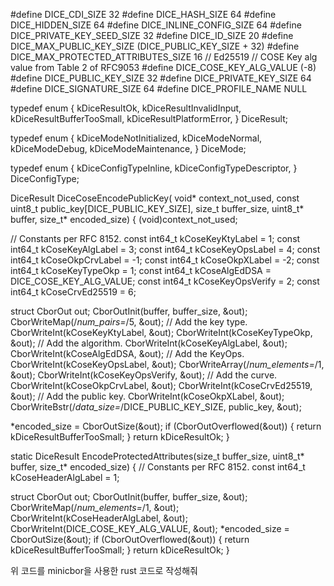 #define DICE_CDI_SIZE 32
#define DICE_HASH_SIZE 64
#define DICE_HIDDEN_SIZE 64
#define DICE_INLINE_CONFIG_SIZE 64
#define DICE_PRIVATE_KEY_SEED_SIZE 32
#define DICE_ID_SIZE 20
#define DICE_MAX_PUBLIC_KEY_SIZE (DICE_PUBLIC_KEY_SIZE + 32)
#define DICE_MAX_PROTECTED_ATTRIBUTES_SIZE 16
// Ed25519
// COSE Key alg value from Table 2 of RFC9053
#define DICE_COSE_KEY_ALG_VALUE (-8)
#define DICE_PUBLIC_KEY_SIZE 32
#define DICE_PRIVATE_KEY_SIZE 64
#define DICE_SIGNATURE_SIZE 64
#define DICE_PROFILE_NAME NULL

typedef enum {
  kDiceResultOk,
  kDiceResultInvalidInput,
  kDiceResultBufferTooSmall,
  kDiceResultPlatformError,
} DiceResult;

typedef enum {
  kDiceModeNotInitialized,
  kDiceModeNormal,
  kDiceModeDebug,
  kDiceModeMaintenance,
} DiceMode;

typedef enum {
  kDiceConfigTypeInline,
  kDiceConfigTypeDescriptor,
} DiceConfigType;

DiceResult DiceCoseEncodePublicKey(
    void* context_not_used, const uint8_t public_key[DICE_PUBLIC_KEY_SIZE],
    size_t buffer_size, uint8_t* buffer, size_t* encoded_size) {
  (void)context_not_used;

  // Constants per RFC 8152.
  const int64_t kCoseKeyKtyLabel = 1;
  const int64_t kCoseKeyAlgLabel = 3;
  const int64_t kCoseKeyOpsLabel = 4;
  const int64_t kCoseOkpCrvLabel = -1;
  const int64_t kCoseOkpXLabel = -2;
  const int64_t kCoseKeyTypeOkp = 1;
  const int64_t kCoseAlgEdDSA = DICE_COSE_KEY_ALG_VALUE;
  const int64_t kCoseKeyOpsVerify = 2;
  const int64_t kCoseCrvEd25519 = 6;

  struct CborOut out;
  CborOutInit(buffer, buffer_size, &out);
  CborWriteMap(/*num_pairs=*/5, &out);
  // Add the key type.
  CborWriteInt(kCoseKeyKtyLabel, &out);
  CborWriteInt(kCoseKeyTypeOkp, &out);
  // Add the algorithm.
  CborWriteInt(kCoseKeyAlgLabel, &out);
  CborWriteInt(kCoseAlgEdDSA, &out);
  // Add the KeyOps.
  CborWriteInt(kCoseKeyOpsLabel, &out);
  CborWriteArray(/*num_elements=*/1, &out);
  CborWriteInt(kCoseKeyOpsVerify, &out);
  // Add the curve.
  CborWriteInt(kCoseOkpCrvLabel, &out);
  CborWriteInt(kCoseCrvEd25519, &out);
  // Add the public key.
  CborWriteInt(kCoseOkpXLabel, &out);
  CborWriteBstr(/*data_size=*/DICE_PUBLIC_KEY_SIZE, public_key, &out);

  *encoded_size = CborOutSize(&out);
  if (CborOutOverflowed(&out)) {
    return kDiceResultBufferTooSmall;
  }
  return kDiceResultOk;
}

static DiceResult EncodeProtectedAttributes(size_t buffer_size, uint8_t* buffer,
                                            size_t* encoded_size) {
  // Constants per RFC 8152.
  const int64_t kCoseHeaderAlgLabel = 1;

  struct CborOut out;
  CborOutInit(buffer, buffer_size, &out);
  CborWriteMap(/*num_elements=*/1, &out);
  CborWriteInt(kCoseHeaderAlgLabel, &out);
  CborWriteInt(DICE_COSE_KEY_ALG_VALUE, &out);
  *encoded_size = CborOutSize(&out);
  if (CborOutOverflowed(&out)) {
    return kDiceResultBufferTooSmall;
  }
  return kDiceResultOk;
}

위 코드를 minicbor을 사용한 rust 코드로 작성해줘
